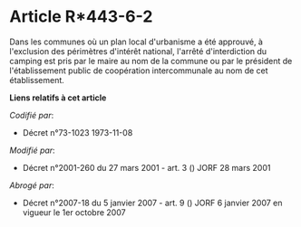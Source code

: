 # Article R*443-6-2

Dans les communes où un plan local d'urbanisme a été approuvé, à l'exclusion des périmètres d'intérêt national, l'arrêté
d'interdiction du camping est pris par le maire au nom de la commune ou par le président de l'établissement public de
coopération intercommunale au nom de cet établissement.

**Liens relatifs à cet article**

_Codifié par_:

  - Décret n°73-1023 1973-11-08

_Modifié par_:

  - Décret n°2001-260 du 27 mars 2001 - art. 3 () JORF 28 mars 2001

_Abrogé par_:

  - Décret n°2007-18 du 5 janvier 2007 - art. 9 () JORF 6 janvier 2007 en vigueur le 1er octobre 2007
